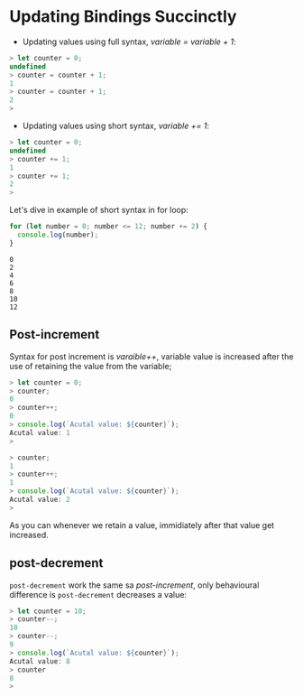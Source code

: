 # Updating Bindings Succinctly

- Updating values using full syntax, *variable = variable + 1*:

```js
> let counter = 0;
undefined
> counter = counter + 1;
1
> counter = counter + 1;
2
> 
```

- Updating values using short syntax, *variable += 1*:

```js
> let counter = 0;
undefined
> counter += 1;
1
> counter += 1;
2
> 
```

Let's dive in example of short syntax in for loop:

```js
for (let number = 0; number <= 12; number += 2) {
  console.log(number);
}
```

```output
0
2
4
6
8
10
12
```

## Post-increment

Syntax for post increment is *varaible++*, variable value is increased after the use of retaining the value from the variable;

```js
> let counter = 0;
> counter;
0
> counter++;
0
> console.log(`Acutal value: ${counter}`);
Acutal value: 1
> 
```

```js
> counter;
1
> counter++;
1
> console.log(`Acutal value: ${counter}`);
Acutal value: 2
> 
```

As you can whenever we retain a value, immidiately after that value get increased.


## post-decrement

`post-decrement` work the same sa *post-increment*, only behavioural difference is `post-decrement` decreases a value:

```js
> let counter = 10;
> counter--;
10
> counter--;
9
> console.log(`Acutal value: ${counter}`);
Acutal value: 8
> counter
8
> 
```

